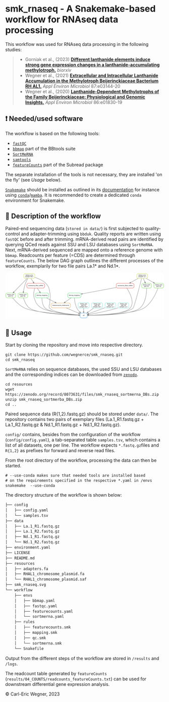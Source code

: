 
# smk_rnaseq - A Snakemake-based workflow for RNAseq data processing

This workflow was used for RNAseq data processing in the following studies:
> * Gorniak et al., (2023)  **[Different lanthanide elements induce strong gene expression changes in a lanthanide-accumulating methylotroph.](https://www.biorxiv.org/content/10.1101/2023.03.06.530795v1)** _biorxiv_ 
> * Wegner et al., (2021) **[Extracellular and Intracellular Lanthanide Accumulation in the Methylotroph Beijerinckiaceae Bacterium RH AL1.](https://journals.asm.org/doi/full/10.1128/AEM.03144-20?rfr_dat=cr_pub++0pubmed&url_ver=Z39.88-2003&rfr_id=ori%3Arid%3Acrossref.org)** _Appl Environ Microbiol_ 87:e03144-20
> * Wegner et al., (2020) **[Lanthanide-Dependent Methylotrophs of the Family Beijerinckiaceae: Physiological and Genomic Insights.](https://journals.asm.org/doi/10.1128/AEM.01830-19?url_ver=Z39.88-2003&rfr_id=ori:rid:crossref.org&rfr_dat=cr_pub%20%200pubmed)** _Appl Environ Microbiol_ 86:e01830-19

## :exclamation: Needed/used software
The workflow is based on the following tools: 
- [`fastQC`](https://www.bioinformatics.babraham.ac.uk/projects/fastqc/)
- [`bbmap`](https://jgi.doe.gov/data-and-tools/software-tools/bbtools/)  part of the BBtools suite
- [`SortMeRNA`](https://bioinfo.lifl.fr/RNA/sortmerna/) 
- [`samtools`](http://www.htslib.org/)
- [`featureCounts`](http://subread.sourceforge.net/) part of the Subread package

The separate installation of the tools is not necessary, they are installed 'on the fly' (see _Usage_ below).

[`Snakemake`](https://snakemake.github.io/) should be installed as outlined in its [documentation](https://snakemake.readthedocs.io/en/stable/getting_started/installation.html) for instance using [`conda`](https://docs.conda.io/en/latest/miniconda.html)/[`mamba`](https://github.com/conda-forge/miniforge#mambaforge). It is recommended to create a dedicated `conda` environment for Snakemake.

## :blue_book: Description of the workflow
Paired-end sequencing data (`stored in data/`) is first subjected to quality-control and adapter-trimming using `bbduk`. Quality reports are written using `fastQC` before and after trimming. mRNA-derived read pairs are identified by querying QCed reads against SSU and LSU databases using `SortMeRNA`. Next, mRNA-derived sequenced are mapped onto a reference genome with `bbmap`. Readcounts per feature (=CDS) are determined through `featureCounts`. The below DAG graph outlines the different processes of the workflow, exemplarily for two file pairs La.1* and Nd.1*.

![DAG of smk_rnaseq.](smk_rnaseq.svg)

## :hammer: Usage
Start by cloning the repository and move into respective directory.
```
git clone https://github.com/wegnerce/smk_rnaseq.git
cd smk_rnaseq
```
`SortMeRNA` relies on sequence databases, the used SSU and LSU databases and the corresponding indices can be downloaded from [`zenodo`](https://zenodo.org/).
```
cd resources
wget https://zenodo.org/record/8073631/files/smk_rnaseq_sortmerna_DBs.zip
unzip smk_rnaseq_sortmerba_DBs.zip
cd ..
```
Paired sequence data (R{1,2}.fastq.gz) should be stored under `data/`. The repository contains two pairs of exemplary files (La.1_R1.fastq.gz + La.1_R2.fastq.gz & Nd.1_R1.fastq.gz + Nd.1_R2.fastq.gz).

`config/` contains, besides from the configuration of the workflow (`config/config.yaml`), a tab-separated table `samples.tsv`, which contains a list of all datasets, one per line. The workflow expects `*.fastq.gz`files and `R{1,2}` as prefixes for forward and reverse read files.

From the root directory of the workflow, processing the data can then be started.
```
# --use-conda makes sure that needed tools are installed based
# on the requirements specified in the respective *.yaml in /envs
snakemake  --use-conda
```
The directory structure of the workflow is shown below:
```bash
├── config
│   ├── config.yaml
│   └── samples.tsv
├── data
│   ├── La.1_R1.fastq.gz
│   ├── La.1_R2.fastq.gz
│   ├── Nd.1_R1.fastq.gz
│   └── Nd.1_R2.fastq.gz
├── environment.yaml
├── LICENSE
├── README.md
├── resources
│   ├── adapters.fa
│   ├── RHAL1_chromosome_plasmid.fa
│   └── RHAL1_chromosome_plasmid.saf
├── smk_rnaseq.svg
└── workflow
    ├── envs
    │   ├── bbmap.yaml
    │   ├── fastqc.yaml
    │   ├── featurecounts.yaml
    │   └── sortmerna.yaml
    ├── rules
    │   ├── featurecounts.smk
    │   ├── mapping.smk
    │   ├── qc.smk
    │   └── sortmerna.smk
    └── Snakefile
```
Output from the different steps of the workflow are stored in `/results` and `/logs`. 

The readcount table generated by `featureCounts` (`results/04_COUNTS/readcounts_featureCounts.txt`) can be used for downstream differential gene expression analysis.

:copyright: Carl-Eric Wegner, 2023
